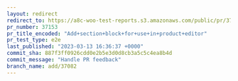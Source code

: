 ```yaml
---
layout: redirect
redirect_to: https://a8c-woo-test-reports.s3.amazonaws.com/public/pr/37153/e2e/index.html
pr_number: 37153
pr_title_encoded: "Add+section+block+for+use+in+product+editor"
pr_test_type: e2e
last_published: "2023-03-13 16:36:37 +0000"
commit_sha: 887f3ff0926cdd0e2b5e3d0d8cb3a5c5c4ea8b4d
commit_message: "Handle PR feedback"
branch_name: add/37082
---
```


